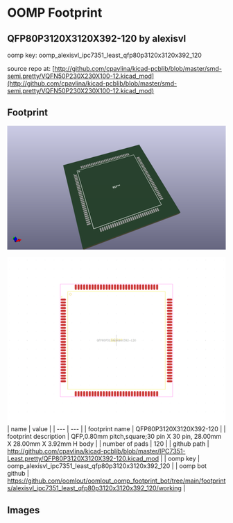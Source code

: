 # OOMP Footprint  
## QFP80P3120X3120X392-120  by alexisvl  
  
oomp key: oomp_alexisvl_ipc7351_least_qfp80p3120x3120x392_120  
  
source repo at: [http://github.com/cpavlina/kicad-pcblib/blob/master/smd-semi.pretty/VQFN50P230X230X100-12.kicad_mod](http://github.com/cpavlina/kicad-pcblib/blob/master/smd-semi.pretty/VQFN50P230X230X100-12.kicad_mod)  
## Footprint  
  
[![working_kicad_pcb_3d.png](working_kicad_pcb_3d_600.png)](working_kicad_pcb_3d.png)  
  
[![working.png](working_600.png)](working.png)  
| name | value | 
| --- | --- | 
| footprint name | QFP80P3120X3120X392-120 | 
| footprint description | QFP,0.80mm pitch,square;30 pin X 30 pin, 28.00mm X 28.00mm X 3.92mm H body | 
| number of pads | 120 | 
| github path | http://github.com/cpavlina/kicad-pcblib/blob/master/IPC7351-Least.pretty/QFP80P3120X3120X392-120.kicad_mod | 
| oomp key | oomp_alexisvl_ipc7351_least_qfp80p3120x3120x392_120 | 
| oomp bot github | https://github.com/oomlout/oomlout_oomp_footprint_bot/tree/main/footprints/alexisvl_ipc7351_least_qfp80p3120x3120x392_120/working | 
## Images  
